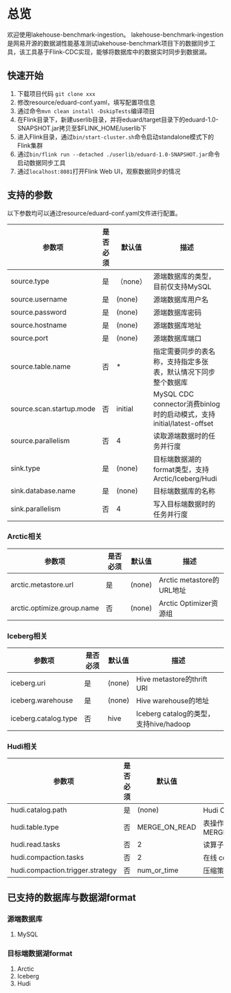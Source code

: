 # 总览
欢迎使用lakehouse-benchmark-ingestion。
lakehouse-benchmark-ingestion是网易开源的数据湖性能基准测试lakehouse-benchmark项目下的数据同步工具，该工具基于Flink-CDC实现，能够将数据库中的数据实时同步到数据湖。

## 快速开始
1. 下载项目代码 `git clone xxx`
2. 修改resource/eduard-conf.yaml，填写配置项信息
3. 通过命令`mvn clean install -DskipTests`编译项目
4. 在Flink目录下，新建userlib目录，并将eduard/target目录下的eduard-1.0-SNAPSHOT.jar拷贝至$FLINK_HOME/userlib下
5. 进入Flink目录，通过`bin/start-cluster.sh`命令启动standalone模式下的Flink集群
6. 通过`bin/flink run --detached ./userlib/eduard-1.0-SNAPSHOT.jar`命令启动数据同步工具
7. 通过`localhost:8081`打开Flink Web UI，观察数据同步的情况

## 支持的参数
以下参数均可以通过resource/eduard-conf.yaml文件进行配置。

| 参数项                      | 是否必须 | 默认值     | 描述                                                        |
|--------------------------|------|---------|-----------------------------------------------------------|
| source.type              | 是    | （none）  | 源端数据库的类型，目前仅支持MySQL                                       |
| source.username          | 是    | (none)  | 源端数据库用户名                                                  |
| source.password          | 是    | (none)  | 源端数据库密码                                                   |
| source.hostname          | 是    | (none)  | 源端数据库地址                                                   |
| source.port              | 是    | (none)  | 源端数据库端口                                                   |
| source.table.name        | 否    | *       | 指定需要同步的表名称，支持指定多张表，默认情况下同步整个数据库                           |
| source.scan.startup.mode | 否    | initial | MySQL CDC connector消费binlog时的启动模式，支持initial/latest-offset |
| source.parallelism       | 否    | 4       | 读取源端数据时的任务并行度                                             |      |         |                                                       |
| sink.type                | 是    | (none)  | 目标端数据湖的format类型，支持Arctic/Iceberg/Hudi                     |
| sink.database.name       | 是    | (none)  | 目标端数据库的名称                                                 |
| sink.parallelism         | 否    | 4       | 写入目标端数据时的任务并行度                                            |

### Arctic相关

| 参数项                        | 是否必须 | 默认值    | 描述                     |
|----------------------------|------|--------|------------------------|
| arctic.metastore.url       | 是    | (none) | Arctic metastore的URL地址 |
| arctic.optimize.group.name | 否    | (none) | Arctic Optimizer资源组    |
 
### Iceberg相关

| 参数项                  | 是否必须 | 默认值    | 描述                               |
|----------------------|------|--------|----------------------------------|
| iceberg.uri          | 是    | (none) | Hive metastore的thrift URI        |
| iceberg.warehouse    | 是    | (none) | Hive warehouse的地址                |
| iceberg.catalog.type | 否    | hive   | Iceberg catalog的类型，支持hive/hadoop |

### Hudi相关

| 参数项                              | 是否必须 | 默认值           | 描述                                   |
|----------------------------------|------|---------------|--------------------------------------|
| hudi.catalog.path                | 是    | (none)        | Hudi Catalog的地址                      |
| hudi.table.type                  | 否    | MERGE_ON_READ | 表操作的类型，支持MERGE_ON_READ/COPY_ON_WRITE |
| hudi.read.tasks                  | 否    | 2             | 读算子的并行度                              |
| hudi.compaction.tasks            | 否    | 2             | 在线 compaction 的并行度                   |
| hudi.compaction.trigger.strategy | 否    | num_or_time   | 压缩策略                                 |


## 已支持的数据库与数据湖format
### 源端数据库
1. MySQL
### 目标端数据湖format
1. Arctic
2. Iceberg
3. Hudi
